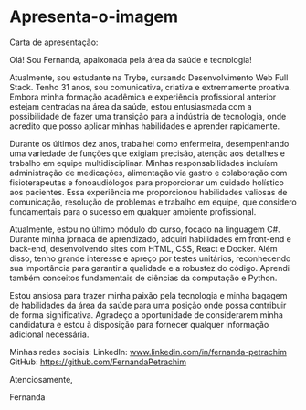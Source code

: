 # Apresenta-o-imagem
Carta de apresentação: 
​
<p>​Olá! Sou Fernanda, apaixonada pela área da saúde e tecnologia!</p>

Atualmente, sou estudante na Trybe, cursando Desenvolvimento Web Full Stack. Tenho 31 anos, sou comunicativa, criativa e extremamente proativa. Embora minha formação acadêmica e experiência profissional anterior estejam centradas na área da saúde, estou entusiasmada com a possibilidade de fazer uma transição para a indústria de tecnologia, onde acredito que posso aplicar minhas habilidades e aprender rapidamente.

Durante os últimos dez anos, trabalhei como enfermeira, desempenhando uma variedade de funções que exigiam precisão, atenção aos detalhes e trabalho em equipe multidisciplinar. Minhas responsabilidades incluíam administração de medicações, alimentação via gastro e colaboração com fisioterapeutas e fonoaudiólogos para proporcionar um cuidado holístico aos pacientes. Essa experiência me proporcionou habilidades valiosas de comunicação, resolução de problemas e trabalho em equipe, que considero fundamentais para o sucesso em qualquer ambiente profissional.

Atualmente, estou no último módulo do curso, focado na linguagem C#. Durante minha jornada de aprendizado, adquiri habilidades em front-end e back-end, desenvolvendo sites com HTML, CSS, React e Docker. Além disso, tenho grande interesse e apreço por testes unitários, reconhecendo sua importância para garantir a qualidade e a robustez do código. Aprendi também conceitos fundamentais de ciências da computação e Python.

Estou ansiosa para trazer minha paixão pela tecnologia e minha bagagem de habilidades da área da saúde para uma posição onde possa contribuir de forma significativa. Agradeço a oportunidade de considerarem minha candidatura e estou à disposição para fornecer qualquer informação adicional necessária.

Minhas redes sociais: LinkedIn: www.linkedin.com/in/fernanda-petrachim GitHub: https://github.com/FernandaPetrachim

Atenciosamente,

Fernanda
